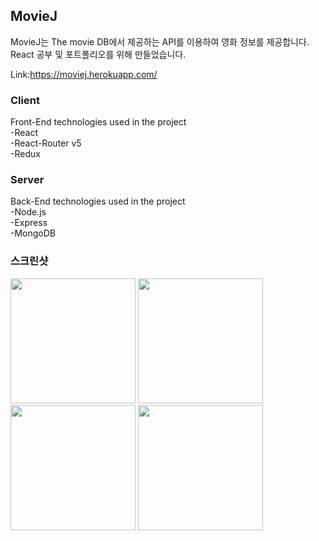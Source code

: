 ## MovieJ 
MovieJ는 The movie DB에서 제공하는 API를 이용하여 영화 정보를 제공합니다.
React 공부 및 포트폴리오를 위해 만들었습니다.

Link:https://moviej.herokuapp.com/

### Client
Front-End technologies used in the project<br/>
-React<br/>
-React-Router v5<br/>
-Redux<br/>

### Server
Back-End technologies used in the project<br/>
-Node.js<br/>
-Express<br/>
-MongoDB</br>

### 스크린샷
<div>
    <img width="200" src="https://user-images.githubusercontent.com/30601503/69895893-3e93cc00-137b-11ea-9759-aa418d62077d.png"/>
    <img width="200" src="https://user-images.githubusercontent.com/30601503/69895925-0e006200-137c-11ea-9004-953e12556b96.png"/>
    <img width="200" src="https://user-images.githubusercontent.com/30601503/69895954-86ffb980-137c-11ea-981e-da0fdbf80ef4.png"/>
    <img width="200" src="https://user-images.githubusercontent.com/30601503/69895878-fa083080-137a-11ea-835f-a158974fa53e.png"/>
</div>


